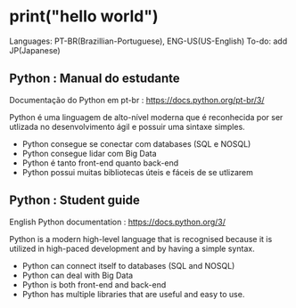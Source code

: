 # print("hello world")
Languages: PT-BR(Brazillian-Portuguese), ENG-US(US-English)
To-do: add JP(Japanese)

## Python : Manual do estudante
Documentação do Python em pt-br : https://docs.python.org/pt-br/3/

Python é uma linguagem de alto-nível moderna que é reconhecida por ser utlizada no desenvolvimento ágil e possuir uma sintaxe simples.
- Python consegue se conectar com databases (SQL e NOSQL)
- Python consegue lidar com Big Data
- Python é tanto front-end quanto back-end
- Python possui muitas bibliotecas úteis e fáceis de se utlizarem

## Python : Student guide
English Python documentation : https://docs.python.org/3/

Python is a modern high-level language that is recognised because it is utilized in high-paced development and by having a simple syntax.
- Python can connect itself to databases (SQL and NOSQL)
- Python can deal with Big Data
- Python is both front-end and back-end
- Python has multiple libraries that are useful and easy to use.
